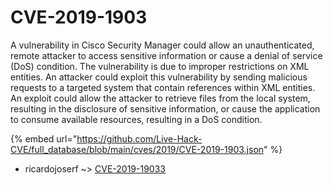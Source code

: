 # CVE-2019-1903

A vulnerability in Cisco Security Manager could allow an unauthenticated, remote attacker to access sensitive information or cause a denial of service (DoS) condition. The vulnerability is due to improper restrictions on XML entities. An attacker could exploit this vulnerability by sending malicious requests to a targeted system that contain references within XML entities. An exploit could allow the attacker to retrieve files from the local system, resulting in the disclosure of sensitive information, or cause the application to consume available resources, resulting in a DoS condition.

{% embed url="https://github.com/Live-Hack-CVE/full_database/blob/main/cves/2019/CVE-2019-1903.json" %}


* ricardojoserf ~> [CVE-2019-19033](https://www.alice-snow.ru/2019/database/cve-2019-1903/cve-2019-19033-ricardojoserf)